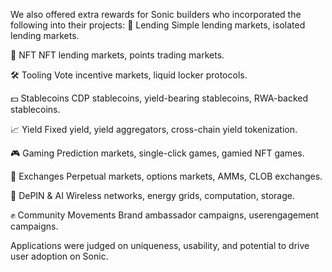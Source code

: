 We also offered extra rewards for Sonic builders who incorporated the following into their projects: 🏦 Lending Simple lending markets, isolated lending markets.

🎨 NFT NFT lending markets, points trading markets.

🛠 Tooling Vote incentive markets, liquid locker protocols.

💵 Stablecoins CDP stablecoins, yield-bearing stablecoins, RWA-backed stablecoins.

📈 Yield Fixed yield, yield aggregators, cross-chain yield tokenization.

🎮 Gaming Prediction markets, single-click games, gami ed NFT games.

💱 Exchanges Perpetual markets, options markets, AMMs, CLOB exchanges.

🤖 DePIN & AI Wireless networks, energy grids, computation, storage.

✊ Community Movements Brand ambassador campaigns, userengagement campaigns.

Applications were judged on uniqueness, usability, and potential to drive user adoption on Sonic.